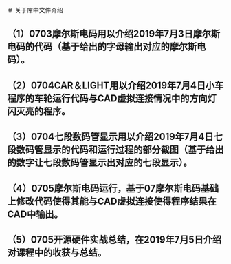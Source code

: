 ＃  关于库中文件介绍
## （1）0703摩尔斯电码用以介绍2019年7月3日摩尔斯电码的代码（基于给出的字母输出对应的摩尔斯电码）。
## （2）0704CAR＆LIGHT用以介绍2019年7月4日小车程序的车轮运行代码与CAD虚拟连接情况中的方向灯闪灭亮的程序。
## （3）0704七段数码管显示用以介绍2019年7月4日七段数码管显示的代码和运行过程的部分截图（基于给出的数字让七段数码管显示出对应的七段显示）。
## （4）0705摩尔斯电码运行，基于07摩尔斯电码基础上修改代码使得其能与CAD虚拟连接使得程序结果在CAD中输出。
## （5）0705开源硬件实战总结，在2019年7月5日介绍对课程中的收获与总结。

